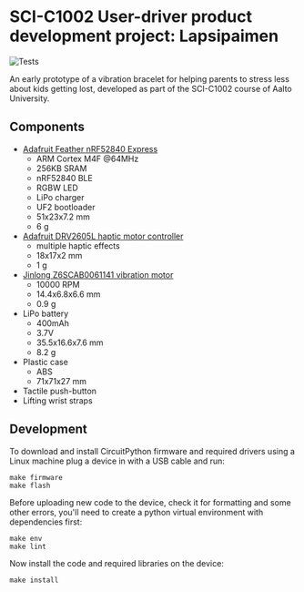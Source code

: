 # SCI-C1002 User-driver product development project: Lapsipaimen

![Tests](https://github.com/idolgov/sci-c1002/actions/workflows/test.yaml/badge.svg)

An early prototype of a vibration bracelet for helping parents to stress less
about kids getting lost, developed as part of the SCI-C1002 course of Aalto
University.

## Components

- [Adafruit Feather nRF52840 Express][nRF52840]
  * ARM Cortex M4F @64MHz
  * 256KB SRAM
  * nRF52840 BLE
  * RGBW LED
  * LiPo charger
  * UF2 bootloader
  * 51x23x7.2 mm
  * 6 g
- [Adafruit DRV2605L haptic motor controller][DRV2605L]
  * multiple haptic effects
  * 18x17x2 mm
  * 1 g
- [Jinlong Z6SCAB0061141 vibration motor][Z6SCAB0061141]
  * 10000 RPM
  * 14.4x6.8x6.6 mm
  * 0.9 g
- LiPo battery
  * 400mAh
  * 3.7V
  * 35.5x16.6x7.6 mm
  * 8.2 g
- Plastic case
  * ABS
  * 71x71x27 mm
- Tactile push-button
- Lifting wrist straps

[nRF52840]: https://www.adafruit.com/product/4062
[DRV2605L]: https://www.adafruit.com/product/2305
[Z6SCAB0061141]: https://vibration-motor.com/products/cylindrical-vibrator-motors/pcb-mount-thru-hole-vibration-motors/z6scab0061141

## Development

To download and install CircuitPython firmware and required drivers using a
Linux machine plug a device in with a USB cable and run:

    make firmware
    make flash

Before uploading new code to the device, check it for formatting and some other
errors, you'll need to create a python virtual environment with dependencies
first:

    make env
    make lint

Now install the code and required libraries on the device:

    make install
